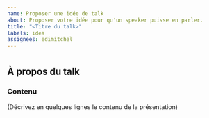 ```yaml
---
name: Proposer une idée de talk
about: Proposer votre idée pour qu'un speaker puisse en parler.
title: "<Titre du talk>"
labels: idea
assignees: edimitchel
---
```


# <Titre du talk>

## À propos du talk

### Contenu

(Décrivez en quelques lignes le contenu de la présentation)